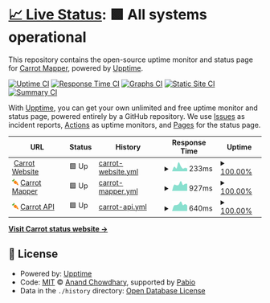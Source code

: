 # [📈 Live Status](https://status.carrot.ac.uk/): <!--live status--> **🟩 All systems operational**

This repository contains the open-source uptime monitor and status page for [Carrot Mapper](https://carrot.ac.uk/), powered by [Upptime](https://github.com/upptime/upptime).

[![Uptime CI](https://github.com/health-informatics-uon/carrot-status/workflows/Uptime%20CI/badge.svg)](https://github.com/health-informatics-uon/carrot-status/actions?query=workflow%3A%22Uptime+CI%22)
[![Response Time CI](https://github.com/health-informatics-uon/carrot-status/workflows/Response%20Time%20CI/badge.svg)](https://github.com/health-informatics-uon/carrot-status/actions?query=workflow%3A%22Response+Time+CI%22)
[![Graphs CI](https://github.com/health-informatics-uon/carrot-status/workflows/Graphs%20CI/badge.svg)](https://github.com/health-informatics-uon/carrot-status/actions?query=workflow%3A%22Graphs+CI%22)
[![Static Site CI](https://github.com/health-informatics-uon/carrot-status/workflows/Static%20Site%20CI/badge.svg)](https://github.com/health-informatics-uon/carrot-status/actions?query=workflow%3A%22Static+Site+CI%22)
[![Summary CI](https://github.com/health-informatics-uon/carrot-status/workflows/Summary%20CI/badge.svg)](https://github.com/health-informatics-uon/carrot-status/actions?query=workflow%3A%22Summary+CI%22)

With [Upptime](https://upptime.js.org), you can get your own unlimited and free uptime monitor and status page, powered entirely by a GitHub repository. We use [Issues](https://github.com/upptime/upptime/issues) as incident reports, [Actions](https://github.com/health-informatics-uon/carrot-status/actions) as uptime monitors, and [Pages](https://upptime.github.io/upptime) for the status page.

<!--start: status pages-->
<!-- This summary is generated by Upptime (https://github.com/upptime/upptime) -->
<!-- Do not edit this manually, your changes will be overwritten -->
<!-- prettier-ignore -->
| URL | Status | History | Response Time | Uptime |
| --- | ------ | ------- | ------------- | ------ |
| <img alt="" src="https://icons.duckduckgo.com/ip3/carrot.ac.uk.ico" height="13"> [Carrot Website](https://carrot.ac.uk) | 🟩 Up | [carrot-website.yml](https://github.com/Health-Informatics-UoN/carrot-status/commits/HEAD/history/carrot-website.yml) | <details><summary><img alt="Response time graph" src="./graphs/carrot-website/response-time-week.png" height="20"> 233ms</summary><br><a href="https://status.carrot.ac.uk/history/carrot-website"><img alt="Response time 300" src="https://img.shields.io/endpoint?url=https%3A%2F%2Fraw.githubusercontent.com%2FHealth-Informatics-UoN%2Fcarrot-status%2FHEAD%2Fapi%2Fcarrot-website%2Fresponse-time.json"></a><br><a href="https://status.carrot.ac.uk/history/carrot-website"><img alt="24-hour response time 136" src="https://img.shields.io/endpoint?url=https%3A%2F%2Fraw.githubusercontent.com%2FHealth-Informatics-UoN%2Fcarrot-status%2FHEAD%2Fapi%2Fcarrot-website%2Fresponse-time-day.json"></a><br><a href="https://status.carrot.ac.uk/history/carrot-website"><img alt="7-day response time 233" src="https://img.shields.io/endpoint?url=https%3A%2F%2Fraw.githubusercontent.com%2FHealth-Informatics-UoN%2Fcarrot-status%2FHEAD%2Fapi%2Fcarrot-website%2Fresponse-time-week.json"></a><br><a href="https://status.carrot.ac.uk/history/carrot-website"><img alt="30-day response time 258" src="https://img.shields.io/endpoint?url=https%3A%2F%2Fraw.githubusercontent.com%2FHealth-Informatics-UoN%2Fcarrot-status%2FHEAD%2Fapi%2Fcarrot-website%2Fresponse-time-month.json"></a><br><a href="https://status.carrot.ac.uk/history/carrot-website"><img alt="1-year response time 300" src="https://img.shields.io/endpoint?url=https%3A%2F%2Fraw.githubusercontent.com%2FHealth-Informatics-UoN%2Fcarrot-status%2FHEAD%2Fapi%2Fcarrot-website%2Fresponse-time-year.json"></a></details> | <details><summary><a href="https://status.carrot.ac.uk/history/carrot-website">100.00%</a></summary><a href="https://status.carrot.ac.uk/history/carrot-website"><img alt="All-time uptime 100.00%" src="https://img.shields.io/endpoint?url=https%3A%2F%2Fraw.githubusercontent.com%2FHealth-Informatics-UoN%2Fcarrot-status%2FHEAD%2Fapi%2Fcarrot-website%2Fuptime.json"></a><br><a href="https://status.carrot.ac.uk/history/carrot-website"><img alt="24-hour uptime 100.00%" src="https://img.shields.io/endpoint?url=https%3A%2F%2Fraw.githubusercontent.com%2FHealth-Informatics-UoN%2Fcarrot-status%2FHEAD%2Fapi%2Fcarrot-website%2Fuptime-day.json"></a><br><a href="https://status.carrot.ac.uk/history/carrot-website"><img alt="7-day uptime 100.00%" src="https://img.shields.io/endpoint?url=https%3A%2F%2Fraw.githubusercontent.com%2FHealth-Informatics-UoN%2Fcarrot-status%2FHEAD%2Fapi%2Fcarrot-website%2Fuptime-week.json"></a><br><a href="https://status.carrot.ac.uk/history/carrot-website"><img alt="30-day uptime 100.00%" src="https://img.shields.io/endpoint?url=https%3A%2F%2Fraw.githubusercontent.com%2FHealth-Informatics-UoN%2Fcarrot-status%2FHEAD%2Fapi%2Fcarrot-website%2Fuptime-month.json"></a><br><a href="https://status.carrot.ac.uk/history/carrot-website"><img alt="1-year uptime 100.00%" src="https://img.shields.io/endpoint?url=https%3A%2F%2Fraw.githubusercontent.com%2FHealth-Informatics-UoN%2Fcarrot-status%2FHEAD%2Fapi%2Fcarrot-website%2Fuptime-year.json"></a></details>
| <img alt="" src="https://raw.githubusercontent.com/Health-Informatics-UoN/carrot-status/refs/heads/master/assets/logo.svg" height="13"> [Carrot Mapper](https://mapper.carrot.ac.uk) | 🟩 Up | [carrot-mapper.yml](https://github.com/Health-Informatics-UoN/carrot-status/commits/HEAD/history/carrot-mapper.yml) | <details><summary><img alt="Response time graph" src="./graphs/carrot-mapper/response-time-week.png" height="20"> 927ms</summary><br><a href="https://status.carrot.ac.uk/history/carrot-mapper"><img alt="Response time 993" src="https://img.shields.io/endpoint?url=https%3A%2F%2Fraw.githubusercontent.com%2FHealth-Informatics-UoN%2Fcarrot-status%2FHEAD%2Fapi%2Fcarrot-mapper%2Fresponse-time.json"></a><br><a href="https://status.carrot.ac.uk/history/carrot-mapper"><img alt="24-hour response time 795" src="https://img.shields.io/endpoint?url=https%3A%2F%2Fraw.githubusercontent.com%2FHealth-Informatics-UoN%2Fcarrot-status%2FHEAD%2Fapi%2Fcarrot-mapper%2Fresponse-time-day.json"></a><br><a href="https://status.carrot.ac.uk/history/carrot-mapper"><img alt="7-day response time 927" src="https://img.shields.io/endpoint?url=https%3A%2F%2Fraw.githubusercontent.com%2FHealth-Informatics-UoN%2Fcarrot-status%2FHEAD%2Fapi%2Fcarrot-mapper%2Fresponse-time-week.json"></a><br><a href="https://status.carrot.ac.uk/history/carrot-mapper"><img alt="30-day response time 1024" src="https://img.shields.io/endpoint?url=https%3A%2F%2Fraw.githubusercontent.com%2FHealth-Informatics-UoN%2Fcarrot-status%2FHEAD%2Fapi%2Fcarrot-mapper%2Fresponse-time-month.json"></a><br><a href="https://status.carrot.ac.uk/history/carrot-mapper"><img alt="1-year response time 993" src="https://img.shields.io/endpoint?url=https%3A%2F%2Fraw.githubusercontent.com%2FHealth-Informatics-UoN%2Fcarrot-status%2FHEAD%2Fapi%2Fcarrot-mapper%2Fresponse-time-year.json"></a></details> | <details><summary><a href="https://status.carrot.ac.uk/history/carrot-mapper">100.00%</a></summary><a href="https://status.carrot.ac.uk/history/carrot-mapper"><img alt="All-time uptime 100.00%" src="https://img.shields.io/endpoint?url=https%3A%2F%2Fraw.githubusercontent.com%2FHealth-Informatics-UoN%2Fcarrot-status%2FHEAD%2Fapi%2Fcarrot-mapper%2Fuptime.json"></a><br><a href="https://status.carrot.ac.uk/history/carrot-mapper"><img alt="24-hour uptime 100.00%" src="https://img.shields.io/endpoint?url=https%3A%2F%2Fraw.githubusercontent.com%2FHealth-Informatics-UoN%2Fcarrot-status%2FHEAD%2Fapi%2Fcarrot-mapper%2Fuptime-day.json"></a><br><a href="https://status.carrot.ac.uk/history/carrot-mapper"><img alt="7-day uptime 100.00%" src="https://img.shields.io/endpoint?url=https%3A%2F%2Fraw.githubusercontent.com%2FHealth-Informatics-UoN%2Fcarrot-status%2FHEAD%2Fapi%2Fcarrot-mapper%2Fuptime-week.json"></a><br><a href="https://status.carrot.ac.uk/history/carrot-mapper"><img alt="30-day uptime 100.00%" src="https://img.shields.io/endpoint?url=https%3A%2F%2Fraw.githubusercontent.com%2FHealth-Informatics-UoN%2Fcarrot-status%2FHEAD%2Fapi%2Fcarrot-mapper%2Fuptime-month.json"></a><br><a href="https://status.carrot.ac.uk/history/carrot-mapper"><img alt="1-year uptime 100.00%" src="https://img.shields.io/endpoint?url=https%3A%2F%2Fraw.githubusercontent.com%2FHealth-Informatics-UoN%2Fcarrot-status%2FHEAD%2Fapi%2Fcarrot-mapper%2Fuptime-year.json"></a></details>
| <img alt="" src="https://raw.githubusercontent.com/Health-Informatics-UoN/carrot-status/refs/heads/master/assets/logo.svg" height="13"> [Carrot API](https://api.carrot.ac.uk/admin/) | 🟩 Up | [carrot-api.yml](https://github.com/Health-Informatics-UoN/carrot-status/commits/HEAD/history/carrot-api.yml) | <details><summary><img alt="Response time graph" src="./graphs/carrot-api/response-time-week.png" height="20"> 640ms</summary><br><a href="https://status.carrot.ac.uk/history/carrot-api"><img alt="Response time 693" src="https://img.shields.io/endpoint?url=https%3A%2F%2Fraw.githubusercontent.com%2FHealth-Informatics-UoN%2Fcarrot-status%2FHEAD%2Fapi%2Fcarrot-api%2Fresponse-time.json"></a><br><a href="https://status.carrot.ac.uk/history/carrot-api"><img alt="24-hour response time 538" src="https://img.shields.io/endpoint?url=https%3A%2F%2Fraw.githubusercontent.com%2FHealth-Informatics-UoN%2Fcarrot-status%2FHEAD%2Fapi%2Fcarrot-api%2Fresponse-time-day.json"></a><br><a href="https://status.carrot.ac.uk/history/carrot-api"><img alt="7-day response time 640" src="https://img.shields.io/endpoint?url=https%3A%2F%2Fraw.githubusercontent.com%2FHealth-Informatics-UoN%2Fcarrot-status%2FHEAD%2Fapi%2Fcarrot-api%2Fresponse-time-week.json"></a><br><a href="https://status.carrot.ac.uk/history/carrot-api"><img alt="30-day response time 702" src="https://img.shields.io/endpoint?url=https%3A%2F%2Fraw.githubusercontent.com%2FHealth-Informatics-UoN%2Fcarrot-status%2FHEAD%2Fapi%2Fcarrot-api%2Fresponse-time-month.json"></a><br><a href="https://status.carrot.ac.uk/history/carrot-api"><img alt="1-year response time 693" src="https://img.shields.io/endpoint?url=https%3A%2F%2Fraw.githubusercontent.com%2FHealth-Informatics-UoN%2Fcarrot-status%2FHEAD%2Fapi%2Fcarrot-api%2Fresponse-time-year.json"></a></details> | <details><summary><a href="https://status.carrot.ac.uk/history/carrot-api">100.00%</a></summary><a href="https://status.carrot.ac.uk/history/carrot-api"><img alt="All-time uptime 99.41%" src="https://img.shields.io/endpoint?url=https%3A%2F%2Fraw.githubusercontent.com%2FHealth-Informatics-UoN%2Fcarrot-status%2FHEAD%2Fapi%2Fcarrot-api%2Fuptime.json"></a><br><a href="https://status.carrot.ac.uk/history/carrot-api"><img alt="24-hour uptime 100.00%" src="https://img.shields.io/endpoint?url=https%3A%2F%2Fraw.githubusercontent.com%2FHealth-Informatics-UoN%2Fcarrot-status%2FHEAD%2Fapi%2Fcarrot-api%2Fuptime-day.json"></a><br><a href="https://status.carrot.ac.uk/history/carrot-api"><img alt="7-day uptime 100.00%" src="https://img.shields.io/endpoint?url=https%3A%2F%2Fraw.githubusercontent.com%2FHealth-Informatics-UoN%2Fcarrot-status%2FHEAD%2Fapi%2Fcarrot-api%2Fuptime-week.json"></a><br><a href="https://status.carrot.ac.uk/history/carrot-api"><img alt="30-day uptime 99.95%" src="https://img.shields.io/endpoint?url=https%3A%2F%2Fraw.githubusercontent.com%2FHealth-Informatics-UoN%2Fcarrot-status%2FHEAD%2Fapi%2Fcarrot-api%2Fuptime-month.json"></a><br><a href="https://status.carrot.ac.uk/history/carrot-api"><img alt="1-year uptime 99.41%" src="https://img.shields.io/endpoint?url=https%3A%2F%2Fraw.githubusercontent.com%2FHealth-Informatics-UoN%2Fcarrot-status%2FHEAD%2Fapi%2Fcarrot-api%2Fuptime-year.json"></a></details>

<!--end: status pages-->

[**Visit Carrot status website →**](https://status.carrot.ac.uk/)

## 📄 License

- Powered by: [Upptime](https://github.com/upptime/upptime)
- Code: [MIT](./LICENSE) © [Anand Chowdhary](https://anandchowdhary.com), supported by [Pabio](https://pabio.com)
- Data in the `./history` directory: [Open Database License](https://opendatacommons.org/licenses/odbl/1-0/)
